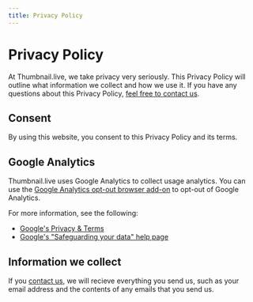 ```yaml
---
title: Privacy Policy
---
```


# Privacy Policy

At Thumbnail.live, we take privacy very seriously. This Privacy Policy will outline what information we collect and how we use it. If you have any questions about this Privacy Policy, [feel free to contact us](/contact/).

## Consent

By using this website, you consent to this Privacy Policy and its terms.

## Google Analytics

Thumbnail.live uses Google Analytics to collect usage analytics. You can use the [Google Analytics opt-out browser add-on](https://tools.google.com/dlpage/gaoptout) to opt-out of Google Analytics.

For more information, see the following:

- [Google's Privacy & Terms](https://policies.google.com/technologies/partner-sites)
- [Google's "Safeguarding your data" help page](https://support.google.com/analytics/answer/6004245)

## Information we collect

If you [contact us](/contact/), we will recieve everything you send us, such as your email address and the contents of any emails that you send us.

<!-- ## Data you upload to our site

Nothing you upload to our site is stored on our server in any way.

## localStorage

This website makes use of a technology called localStorage to save what you input to your browser. This data exists solely in your browser and we do not store it on our server.

You can clear this data at any time with your browser. This is usually done by clearing your cookies.

## Usage data

We may collect anonymous usage data about visitors on our site. This data is anonymous and cannot be traced back to you personally. We use this data to analyze our site performance, such as to see how many users are on our site and where our users are located in the world. -->